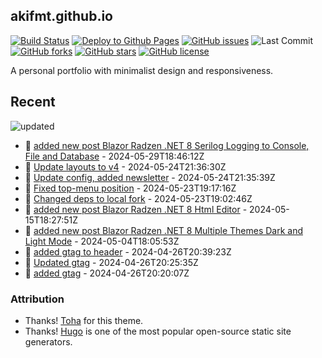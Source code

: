 ## akifmt.github.io

[![Build Status](https://img.shields.io/endpoint.svg?url=https%3A%2F%2Factions-badge.atrox.dev%2Fakifmt%2Fakifmt.github.io%2Fbadge%3Fref%3Dsource-v4&style=flat)](https://actions-badge.atrox.dev/akifmt/akifmt.github.io/goto?ref=source-v4) [![Deploy to Github Pages](https://github.com/akifmt/akifmt.github.io/actions/workflows/deploy-to-gh-pages.yaml/badge.svg)](https://github.com/akifmt/akifmt.github.io/actions/workflows/deploy-to-gh-pages.yaml)
[![GitHub issues](https://img.shields.io/github/issues/akifmt/akifmt.github.io)](https://github.com/akifmt/akifmt.github.io/issues) ![Last Commit](https://img.shields.io/github/last-commit/hugo-toha/hugo-toha.github.io) [![GitHub forks](https://img.shields.io/github/forks/akifmt/akifmt.github.io)](https://github.com/akifmt/akifmt.github.io/network)
[![GitHub stars](https://img.shields.io/github/stars/akifmt/akifmt.github.io)](https://github.com/akifmt/akifmt.github.io/stargazers)
[![GitHub license](https://img.shields.io/github/license/akifmt/akifmt.github.io)](https://github.com/akifmt/akifmt.github.io/blob/master/LICENSE)

A personal portfolio with minimalist design and responsiveness.


## Recent

<!-- Latest_Commits_Start -->
![updated](https://img.shields.io/badge/Updated-Wed%20May%2029%202024%2018%3A47%3A37%20GMT%2B0000%20(Coordinated%20Universal%20Time)-blue.svg)
- :page_facing_up: [added new post Blazor Radzen .NET 8 Serilog Logging to Console, File and Database](https://github.com/akifmt/akifmt.github.io/commit/1723fce0cb73c674034cb00a78352ff5181a61e7) - 2024-05-29T18:46:12Z 
- :page_facing_up: [Update layouts to v4](https://github.com/akifmt/akifmt.github.io/commit/1e39c2bcc281f5de8f1b4b9b6b82bcb89a40f3f7) - 2024-05-24T21:36:30Z 
- :page_facing_up: [Update config, added newsletter](https://github.com/akifmt/akifmt.github.io/commit/630c963beab54974e3ba2130f058c7ab70246375) - 2024-05-24T21:35:39Z 
- :page_facing_up: [Fixed top-menu position](https://github.com/akifmt/akifmt.github.io/commit/4eaaa406849f228785fc60bf93f3eade00ac705e) - 2024-05-23T19:17:16Z 
- :page_facing_up: [Changed deps to local fork](https://github.com/akifmt/akifmt.github.io/commit/a206608215a613e5856d13b5982855b6baace16e) - 2024-05-23T19:02:46Z 
- :page_facing_up: [added new post Blazor Radzen .NET 8 Html Editor](https://github.com/akifmt/akifmt.github.io/commit/38e0b3b15d2e6d87824299b75904b7756d135e58) - 2024-05-15T18:27:51Z 
- :page_facing_up: [added new post Blazor Radzen .NET 8 Multiple Themes Dark and Light Mode](https://github.com/akifmt/akifmt.github.io/commit/98b4f25a153289d5e461340624fcf1433fb92ee3) - 2024-05-04T18:05:53Z 
- :page_facing_up: [added gtag to header](https://github.com/akifmt/akifmt.github.io/commit/156ec8117ab13d1317523b2a1f6a3adb43af7a50) - 2024-04-26T20:39:23Z 
- :page_facing_up: [Updated gtag](https://github.com/akifmt/akifmt.github.io/commit/ce757bf16a448f172b3ec31693cbb5c236f1ddd1) - 2024-04-26T20:25:35Z 
- :page_facing_up: [added gtag](https://github.com/akifmt/akifmt.github.io/commit/451298f2c505bb08ec7e15af4deba6bd1f16a709) - 2024-04-26T20:20:07Z 
<!-- Latest_Commits_End -->

### Attribution

- Thanks! [Toha](https://github.com/hugo-toha/toha) for this theme.
- Thanks! [Hugo](https://gohugo.io/) is one of the most popular open-source static site generators.
